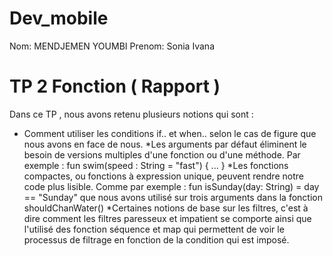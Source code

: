 # Dev_mobile
Nom: MENDJEMEN YOUMBI
Prenom: Sonia Ivana


# TP 2 Fonction ( Rapport ) 
Dans ce TP , nous avons retenu plusieurs notions qui sont :
* Comment utiliser les conditions if.. et when.. selon le cas de figure que nous avons en face de nous. 
*Les arguments par défaut éliminent le besoin de versions multiples d'une fonction ou d'une méthode. Par exemple : fun swim(speed : String = "fast") { ... }
*Les fonctions compactes, ou fonctions à expression unique, peuvent rendre notre code plus lisible. Comme par exemple :  fun isSunday(day: String) = day == "Sunday" que nous avons utilisé sur trois arguments dans la fonction shouldChanWater() 
*Certaines notions de base sur les filtres, c'est à dire comment les filtres paresseux et impatient se comporte ainsi que l'utilisé des fonction séquence et map qui permettent de voir le processus de filtrage en fonction de la condition qui est imposé.
